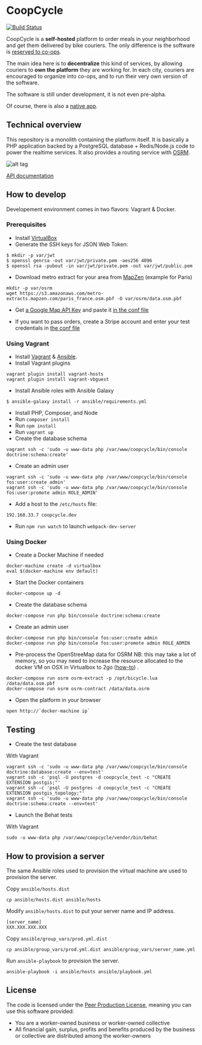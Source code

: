 CoopCycle
=========

[![Build Status](https://travis-ci.org/coopcycle/coopcycle-web.svg?branch=master)](https://travis-ci.org/coopcycle/coopcycle-web)

CoopCycle is a **self-hosted** platform to order meals in your neighborhood and get them delivered by bike couriers. The only difference is the software is [reserved to co-ops](#license).

The main idea here is to **decentralize** this kind of services, by allowing couriers to **own the platform** they are working for.
In each city, couriers are encouraged to organize into co-ops, and to run their very own version of the software.

The software is still under development, it is not even pre-alpha.

Of course, there is also a [native app](https://github.com/coopcycle/coopcycle-app).

Technical overview
------------------

This repository is a monolith containing the platform itself.
It is basically a PHP application backed by a PostgreSQL database + Redis/Node.js code to power the realtime services.
It also provides a routing service with [OSRM](http://project-osrm.org/).

![alt tag](https://raw.githubusercontent.com/coopcycle/coopcycle-web/master/docs/img/technical-overview.png)

[API documentation](https://coopcycle.org/api/docs)

How to develop
--------------

Developement environment comes in two flavors: Vagrant & Docker.

### Prerequisites

* Install [VirtualBox](https://www.virtualbox.org/)
* Generate the SSH keys for JSON Web Token:
```
$ mkdir -p var/jwt
$ openssl genrsa -out var/jwt/private.pem -aes256 4096
$ openssl rsa -pubout -in var/jwt/private.pem -out var/jwt/public.pem
```
* Download metro extract for your area from [MapZen](https://mapzen.com/data/metro-extracts/) (example for Paris)
```
mkdir -p var/osrm
wget https://s3.amazonaws.com/metro-extracts.mapzen.com/paris_france.osm.pbf -O var/osrm/data.osm.pbf
```

* Get [a Google Map API Key](https://developers.google.com/maps/documentation/javascript/get-api-key#key) and paste it [in the conf file](https://github.com/coopcycle/coopcycle-web/blob/0c3b628bb268b59b00db501580a2c1dff2a99b05/app/config/parameters.yml.dist#L31)

* If you want to pass orders, create a Stripe account and enter your test credentials in [the conf file](https://github.com/coopcycle/coopcycle-web/blob/0c3b628bb268b59b00db501580a2c1dff2a99b05/app/config/parameters.yml.dist#L33)

### Using Vagrant

* Install [Vagrant](https://docs.vagrantup.com/v2/installation/index.html) & [Ansible](http://docs.ansible.com/intro_installation.html#installation).
* Install Vagrant plugins
```
vagrant plugin install vagrant-hosts
vagrant plugin install vagrant-vbguest
```
* Install Ansible roles with Ansible Galaxy
```
$ ansible-galaxy install -r ansible/requirements.yml
```
* Install PHP, Composer, and Node
* Run `composer install`
* Run `npm install`
* Run `vagrant up`
* Create the database schema
```
vagrant ssh -c 'sudo -u www-data php /var/www/coopcycle/bin/console doctrine:schema:create'
```
* Create an admin user
```
vagrant ssh -c 'sudo -u www-data php /var/www/coopcycle/bin/console fos:user:create admin'
vagrant ssh -c 'sudo -u www-data php /var/www/coopcycle/bin/console fos:user:promote admin ROLE_ADMIN'
```
* Add a host to the `/etc/hosts` file:
```
192.168.33.7 coopcycle.dev
```
* Run `npm run watch` to launch `webpack-dev-server`

### Using Docker

* Create a Docker Machine if needed
```
docker-machine create -d virtualbox
eval $(docker-machine env default)
```
* Start the Docker containers
```
docker-compose up -d
```
* Create the database schema
```
docker-compose run php bin/console doctrine:schema:create
```
* Create an admin user
```
docker-compose run php bin/console fos:user:create admin
docker-compose run php bin/console fos:user:promote admin ROLE_ADMIN
```
* Pre-process the OpenStreeMap data for OSRM
NB: this may take a lot of memory, so you may need to increase the resource allocated to the docker VM on OSX in Virtualbox to 2go ([how-to](https://superuser.com/questions/926339/how-to-change-the-ram-allocated-to-an-os-in-virtualbox?answertab=votes#tab-top)) .
```
docker-compose run osrm osrm-extract -p /opt/bicycle.lua /data/data.osm.pbf
docker-compose run osrm osrm-contract /data/data.osrm
```

* Open the platform in your browser
```
open http://`docker-machine ip`
```

Testing
-------

* Create the test database

With Vagrant
```
vagrant ssh -c 'sudo -u www-data php /var/www/coopcycle/bin/console doctrine:database:create --env=test'
vagrant ssh -c 'psql -U postgres -d coopcycle_test -c "CREATE EXTENSION postgis;"'
vagrant ssh -c 'psql -U postgres -d coopcycle_test -c "CREATE EXTENSION postgis_topology;"'
vagrant ssh -c 'sudo -u www-data php /var/www/coopcycle/bin/console doctrine:schema:create --env=test'
```

* Launch the Behat tests

With Vagrant
```
sudo -u www-data php /var/www/coopcycle/vendor/bin/behat
```


How to provision a server
-------------------------

The same Ansible roles used to provision the virtual machine are used to provision the server.

Copy `ansible/hosts.dist`

```
cp ansible/hosts.dist ansible/hosts
```
Modify `ansible/hosts.dist` to put your server name and IP address.
```
[server_name]
XXX.XXX.XXX.XXX
```

Copy `ansible/group_vars/prod.yml.dist`
```
cp ansible/group_vars/prod.yml.dist ansible/group_vars/server_name.yml
```

Run `ansible-playbook` to provision the server.
```
ansible-playbook -i ansible/hosts ansible/playbook.yml
```

License
-------

The code is licensed under the [Peer Production License](https://wiki.p2pfoundation.net/Peer_Production_License), meaning you can use this software provided:

* You are a worker-owned business or worker-owned collective
* All financial gain, surplus, profits and benefits produced by the business or collective are distributed among the worker-owners
